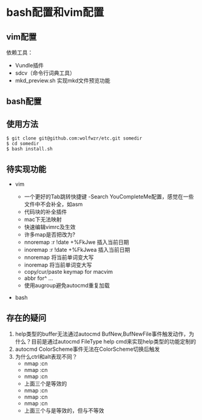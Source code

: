 bash配置和vim配置
=================


vim配置
-------

依赖工具：
- Vundle插件
- sdcv（命令行词典工具）
- mkd_preview.sh 实现mkd文件预览功能

bash配置
--------


使用方法
--------

```
$ git clone git@github.com:wolfwzr/etc.git somedir
$ cd somedir
$ bash install.sh
```

待实现功能
----------

- vim
    - 一个更好的Tab跳转快捷键
    -Search  YouCompleteMe配置，感觉在一些文件中不会补全，如asm
    - 代码块的补全插件
    - mac下无法映射<A-->
    - 快速编辑vimrc及生效
    - 许多<buffer>map是否把<Leader>改为<localleader>?
    - nnoremap <A-d> :r !date +\%F<CR>kJwe 插入当前日期
    - inoremap <A-d> <ESC>:r !date +\%F<CR>kJwea 插入当前日期
    - nnoremap <A-u> 将当前单词变大写
    - inoremap <A-u> 将当前单词变大写
    - copy/cur/paste keymap for macvim
    - abbr for^ ...
    - 使用augroup避免autocmd重复加载
    
- bash

存在的疑问
----------

1. help类型的buffer无法通过autocmd BufNew,BufNewFile事件触发动作，为什么？目前是通过autocmd FileType help cmd来实现help类型的功能定制的
2. autocmd ColorScheme事件无法在ColorScheme切换后触发
3. 为什么ctrl和alt表现不同？
    - nmap <C-n> :cn<CR>
    - nmap <C-N> :cn<CR>
    - nmap <C-S-n> :cn<CR>
    - 上面三个是等效的
    - nmap <A-n> :cn<CR>
    - nmap <A-N> :cn<CR>
    - nmap <A-S-n> :cn<CR>
    - 上面三个<A-N>与<A-S-n>是等效的，但与<A-n>不等效


